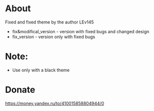 # About
Fixed and fixed theme by the author LEv145

* fix&modifical_version - version with fixed bugs and changed design
* fix_version - version only with fixed bugs
# Note:
* Use only with a black theme

# Donate
https://money.yandex.ru/to/410015858804944/0
